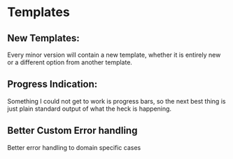 # Templates
## New Templates: 
Every minor version will contain a new template, whether it is entirely new or 
a different option from another template. 

## Progress Indication: 
Something I could not get to work is progress bars, so the next best thing is just 
plain standard output of what the heck is happening. 

## Better Custom Error handling
Better error handling to domain specific cases 
